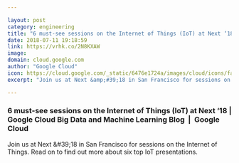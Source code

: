 ```yaml
---

layout: post
category: engineering
title: "6 must-see sessions on the Internet of Things (IoT) at Next ‘18"
date: 2018-07-11 19:18:59
link: https://vrhk.co/2N8KXAW
image: 
domain: cloud.google.com
author: "Google Cloud"
icon: https://cloud.google.com/_static/6476e1724a/images/cloud/icons/favicons/onecloud/apple-icon.png
excerpt: "Join us at Next &amp;#39;18 in San Francisco for sessions on the Internet of Things. Read on to find out more about six top IoT presentations."

---
```


### 6 must-see sessions on the Internet of Things (IoT) at Next ‘18 | Google Cloud Big Data and Machine Learning Blog  |  Google Cloud

Join us at Next &amp;#39;18 in San Francisco for sessions on the Internet of Things. Read on to find out more about six top IoT presentations.